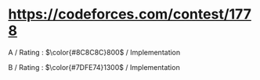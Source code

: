 # https://codeforces.com/contest/1778 

A / Rating : $\color{#8C8C8C}800$ / Implementation

B / Rating : $\color{#7DFE74}1300$ / Implementation
